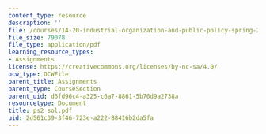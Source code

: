 ```yaml
---
content_type: resource
description: ''
file: /courses/14-20-industrial-organization-and-public-policy-spring-2003/2d561c393f46723ea22288416b2da5fa_ps2_sol.pdf
file_size: 79078
file_type: application/pdf
learning_resource_types:
- Assignments
license: https://creativecommons.org/licenses/by-nc-sa/4.0/
ocw_type: OCWFile
parent_title: Assignments
parent_type: CourseSection
parent_uid: d6fd96c4-a325-c6a7-8861-5b70d9a2738a
resourcetype: Document
title: ps2_sol.pdf
uid: 2d561c39-3f46-723e-a222-88416b2da5fa
---
```

